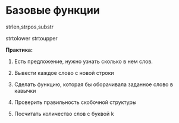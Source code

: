 # Базовые функции 

strlen,strpos,substr

strtolower
strtoupper

**Практика:**

1. Есть предложение, нужно узнать сколько в нем слов.

2. Вывести каждое слово с новой строки
3. Сделать функцию, которая бы оборачивала заданное слово в кавычки
4. Проверить правильность скобочной структуры
5. Посчитать количество слов с буквой k



